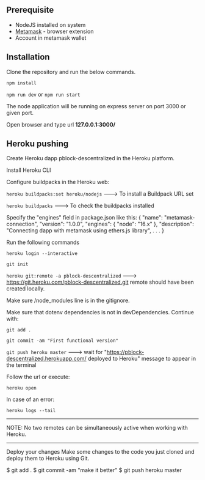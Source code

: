 ## Prerequisite
* NodeJS installed on system
* [Metamask](https://docs.metamask.io/) - browser extension
* Account in metamask wallet

## Installation
Clone the repository and run the below commands.

`npm install`

`npm run dev` or `npm run start`

The node application will be running on express server on port 3000 or given port.

Open browser and type url **127.0.0.1:3000/**


## Heroku pushing
Create Heroku dapp pblock-descentralized in the Heroku platform.

Install Heroku CLI

Configure buildpacks in the Heroku web:

`heroku buildpacks:set heroku/nodejs` ---> To install a Buildpack URL set

`heroku buildpacks` ---> To check the buildpacks installed

Specify the "engines" field in package.json like this:
{
    "name": "metamask-connection",
    "version": "1.0.0",
    "engines": {
        "node": "16.x"
        },
    "description": "Connecting dapp with metamask using ethers.js library",
    .
    .
    .
}

Run the following commands

`heroku login --interactive`

`git init`

`heroku git:remote -a pblock-descentralized` ---> https://git.heroku.com/pblock-descentralized.git remote should have been created locally.

Make sure /node_modules line is in the gitignore.

Make sure that dotenv dependencies is not in devDependencies. Continue with:

`git add .`

`git commit -am "First functional version"`

`git push heroku master` ---> wait for "https://pblock-descentralized.herokuapp.com/ deployed to Heroku" message to appear in the terminal

Follow the url or execute:

`heroku open`

In case of an error:

`heroku logs --tail`


----------------------------------------
NOTE: No two remotes can be simultaneously active when working with Heroku.

---------------------------------------

Deploy your changes
Make some changes to the code you just cloned and deploy them to Heroku using Git.

$ git add .
$ git commit -am "make it better"
$ git push heroku master